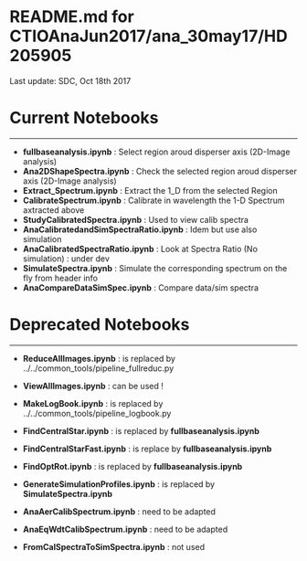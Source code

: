 README.md for CTIOAnaJun2017/ana_30may17/HD205905
==============================================

Last update: SDC, Oct 18th 2017

# Current Notebooks
-----------------------------

- **fullbaseanalysis.ipynb** : Select region aroud disperser axis (2D-Image analysis)
- **Ana2DShapeSpectra.ipynb**	: Check the selected region aroud disperser axis (2D-Image analysis)
- **Extract_Spectrum.ipynb** : Extract the 1_D from the selected Region 
- **CalibrateSpectrum.ipynb** : Calibrate in wavelength the 1-D Spectrum axtracted above
- **StudyCalibratedSpectra.ipynb** : Used to view calib spectra
- **AnaCalibratedandSimSpectraRatio.ipynb** : Idem but use also simulation
- **AnaCalibratedSpectraRatio.ipynb** : Look at Spectra Ratio (No simulation) : under dev
- **SimulateSpectra.ipynb** : Simulate the corresponding spectrum on the fly from header info
- **AnaCompareDataSimSpec.ipynb** : Compare data/sim spectra 	 



# Deprecated Notebooks
---------------------------------


- **ReduceAllImages.ipynb** : is replaced by ../../common_tools/pipeline_fullreduc.py
- **ViewAllImages.ipynb** : can be used !
- **MakeLogBook.ipynb** : is replaced by ../../common_tools/pipeline_logbook.py

		
- **FindCentralStar.ipynb**			: is replaced by **fullbaseanalysis.ipynb**
- **FindCentralStarFast.ipynb**	: is replace by **fullbaseanalysis.ipynb**
- **FindOptRot.ipynb** : is replaced by **fullbaseanalysis.ipynb**

- **GenerateSimulationProfiles.ipynb** : is replaced by **SimulateSpectra.ipynb**
					
- **AnaAerCalibSpectrum.ipynb** : need to be adapted
- **AnaEqWdtCalibSpectrum.ipynb** : need to be adapted
- **FromCalSpectraToSimSpectra.ipynb** : not used
		   				    
												
																							       
